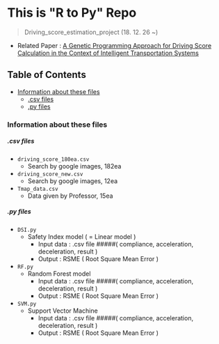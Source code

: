 # This is "R to Py" Repo
> Driving_score_estimation_project (18. 12. 26 ~)  
  + Related Paper : [A Genetic Programming Approach for Driving Score Calculation in the Context of Intelligent Transportation Systems](https://ieeexplore.ieee.org/document/8410904)

## Table of Contents
- [Information about these files](#information-about-these-files)  
  + [.csv files](#csv-files)  
  + [.py files](#py-files)

### Information about these files
##### .csv files
  - `driving_score_180ea.csv`
    + Search by google images, 182ea
  - `driving_score_new.csv`
    + Search by google images, 12ea
  - `Tmap_data.csv`
    + Data given by Professor, 15ea
    
##### .py files
  - `DSI.py`
    + Safety Index model ( = Linear model )
      * Input data : .csv file #####( compliance, acceleration, deceleration, result )
      * Output : RSME ( Root Square Mean Error )
  - `RF.py`
    + Random Forest model
      * Input data : .csv file #####( compliance, acceleration, deceleration, result )
      * Output : RSME ( Root Square Mean Error )
  - `SVM.py`
    + Support Vector Machine
      * Input data : .csv file #####( compliance, acceleration, deceleration, result )
      * Output : RSME ( Root Square Mean Error )
